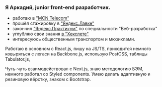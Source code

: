 ### Я Аркадий, junior front-end разработчик.
- работаю в ["MCN Telecom"](https://www.mcn.ru/) 
- прошёл стажировку в ["Яндекс.Лавке"](https://lavka.yandex.ru)
- закончил ["Яндекс.Практикум"](https://practicum.yandex.ru/web/) по специальности "Веб-разработка"
- углубляю свои знания [в "Хекслете"](https://ru.hexlet.io/?ref=352156)
- интересуюсь общественным транспортом и мюзиклами. 

Работаю в основном с React.js, пишу на JS/TS, приходится немного ковыряться с легаси на Backbone.js, использую PostCSS, таблицы Tabulator.js, 

Чуть-чуть взаимодействовал с Next.js, знаю методологию БЭМ, немного работал со Styled components. Умею делать адаптивную и резиновую вёрстку, знаком с Bootstrap. 

<!--
**konjvpaljto/konjvpaljto** is a ✨ _special_ ✨ repository because its `README.md` (this file) appears on your GitHub profile.

Here are some ideas to get you started:

- 🔭 I’m currently working on ...
- 🌱 I’m currently learning ...
- 👯 I’m looking to collaborate on ...
- 🤔 I’m looking for help with ...
- 💬 Ask me about ...
- 📫 How to reach me: ...
- 😄 Pronouns: ...
- ⚡ Fun fact: ...
-->
